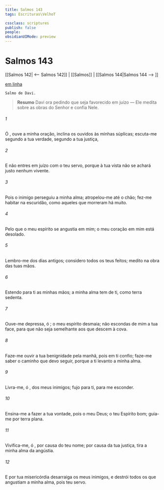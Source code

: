 ```yaml
---
title: Salmos 143
tags: Escrituras\VelhoT

cssclass: scriptures
publish: false
people:
obsidianUIMode: preview
---
```


# Salmos 143
[[Salmos 142| <-- Salmos 142]] | [[Salmos]] | [[Salmos 144|Salmos 144 --> ]]

[em linha](https://churchofjesuschrist.org/study/scriptures/ot/ps/143?lang=por)

```
Salmo de Davi.
```

> __Resumo__
Davi ora pedindo que seja favorecido em juízo — Ele medita sobre as obras do Senhor e confia Nele.

###### 1 
Ó , ouve a minha oração, inclina os ouvidos às minhas súplicas; escuta-me segundo a tua verdade,  segundo a tua justiça,

###### 2 
E não entres em juízo com o teu servo, porque à tua vista não se achará justo nenhum vivente.

###### 3 
Pois o inimigo perseguiu a minha alma; atropelou-me até o chão; fez-me habitar na escuridão, como aqueles que morreram há muito.

###### 4 
Pelo que o meu espírito se angustia em mim;  o meu coração em mim está desolado.

###### 5 
Lembro-me dos dias antigos; considero todos os teus feitos; medito na obra das tuas mãos.

###### 6 
Estendo para ti as minhas mãos; a minha alma tem  de ti, como terra sedenta. 

###### 7 
Ouve-me depressa, ó ; o meu espírito desmaia; não escondas de mim a tua face, para que não seja semelhante aos que descem à cova.

###### 8 
Faze-me ouvir a tua benignidade pela manhã, pois em ti confio; faze-me saber o caminho que devo seguir, porque a ti levanto a minha alma.

###### 9 
Livra-me, ó , dos meus inimigos; fujo para ti, para me esconder.

###### 10 
Ensina-me a fazer a tua vontade, pois  o meu Deus; o teu Espírito  bom; guia-me por terra plana.

###### 11 
Vivifica-me, ó , por causa do teu nome; por causa da tua justiça, tira a minha alma da angústia.

###### 12 
E por tua misericórdia desarraiga os meus inimigos, e destrói todos os que angustiam a minha alma, pois  teu servo.

